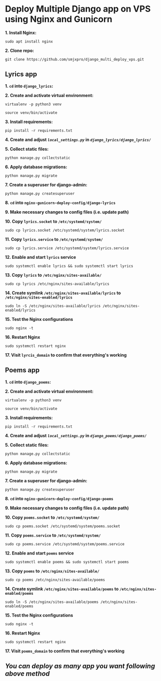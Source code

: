 # Deploy Multiple Django app on VPS using Nginx and Gunicorn

**1. Install Nginx:**

`sudo apt install nginx`

**2. Clone repo:**

`git clone https://github.com/smjxpro/django_multi_deploy_vps.git`

##

## Lyrics app

**1. `cd` into `django_lyrics`:**

**2. Create and activate virtual environment:**

`virtualenv -p python3 venv`

`source venv/bin/activate`

**3. Install requirements:**

`pip install -r requirements.txt`

**4. Create and adjust _`local_settings.py`_ in _`django_lyrics/django_lyrics/`_**

**5. Collect static files:**

`python manage.py collectstatic`

**6. Apply database migrations:**

`python manage.py migrate`

**7. Create a superuser for django-admin:**

`python manage.py createsuperuser`

**8. `cd` into `nginx-gunicorn-deploy-config/django-lyrics`**

**9. Make necessary changes to config files (i.e. update path)**

**10. Copy `lyrics.socket` to `/etc/systemd/system/`**

`sudo cp lyrics.socket /etc/systemd/system/lyrics.socket`

**11. Copy `lyrics.service` to `/etc/systemd/system/`**

`sudo cp lyrics.service /etc/systemd/system/lyrics.service`

**12. Enable and start `lyrics` service**

`sudo systemctl enable lyrics && sudo systemctl start lyrics`

**13. Copy `lyrics` to `/etc/nginx/sites-available/`**

`sudo cp lyrics /etc/nginx/sites-available/lyrics`

**14. Create symlink `/etc/nginx/sites-available/lyrics` to `/etc/nginx/sites-enabled/lyrics`**

`sudo ln -S /etc/nginx/sites-available/lyrics /etc/nginx/sites-enabled/lyrics`

**15. Test the Nginx configurations**

`sudo nginx -t`

**16. Restart Nginx**

`sudo systemctl restart nginx`

**17. Visit `lyrcis_domain` to confirm that everything's working**

##

## Poems app

**1. `cd` into `django_poems`:**

**2. Create and activate virtual environment:**

`virtualenv -p python3 venv`

`source venv/bin/activate`

**3. Install requirements:**

`pip install -r requirements.txt`

**4. Create and adjust _`local_settings.py`_ in _`django_poems/django_poems/`_**

**5. Collect static files:**

`python manage.py collectstatic`

**6. Apply database migrations:**

`python manage.py migrate`

**7. Create a superuser for django-admin:**

`python manage.py createsuperuser`

**8. `cd` into `nginx-gunicorn-deploy-config/django-poems`**

**9. Make necessary changes to config files (i.e. update path)**

**10. Copy `poems.socket` to `/etc/systemd/system/`**

`sudo cp poems.socket /etc/systemd/system/poems.socket`

**11. Copy `poems.service` to `/etc/systemd/system/`**

`sudo cp poems.service /etc/systemd/system/poems.service`

**12. Enable and start `poems` service**

`sudo systemctl enable poems && sudo systemctl start poems`

**13. Copy `poems` to `/etc/nginx/sites-available/`**

`sudo cp poems /etc/nginx/sites-available/poems`

**14. Create symlink `/etc/nginx/sites-available/poems` to `/etc/nginx/sites-enabled/poems`**

`sudo ln -S /etc/nginx/sites-available/poems /etc/nginx/sites-enabled/poems`

**15. Test the Nginx configurations**

`sudo nginx -t`

**16. Restart Nginx**

`sudo systemctl restart nginx`

**17. Visit `poems_domain` to confirm that everything's working**

##

## _You can deploy as many app you want following above method_